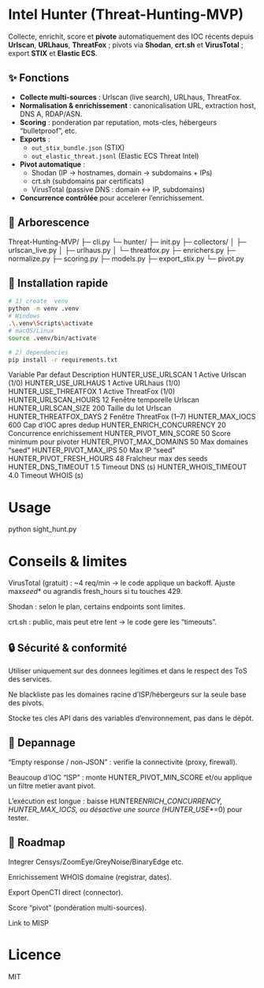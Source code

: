 # Intel Hunter (Threat-Hunting-MVP)

Collecte, enrichit, score et **pivote** automatiquement des IOC récents depuis **Urlscan**, **URLhaus**, **ThreatFox** ; pivots via **Shodan**, **crt.sh** et **VirusTotal** ; export **STIX** et **Elastic ECS**.

## ✨ Fonctions

- **Collecte multi-sources** : Urlscan (live search), URLhaus, ThreatFox.
- **Normalisation & enrichissement** : canonicalisation URL, extraction host, DNS A, RDAP/ASN.
- **Scoring** : ponderation par reputation, mots-cles, hébergeurs “bulletproof”, etc.
- **Exports** :
  - `out_stix_bundle.json` (STIX)
  - `out_elastic_threat.jsonl` (Elastic ECS Threat Intel)
- **Pivot automatique** :
  - Shodan (IP → hostnames, domain → subdomains + IPs)
  - crt.sh (subdomains par certificats)
  - VirusTotal (passive DNS : domain ↔ IP, subdomains)
- **Concurrence contrôlée** pour accelerer l’enrichissement.

## 🧱 Arborescence

Threat-Hunting-MVP/
├─ cli.py
└─ hunter/
├─ init.py
├─ collectors/
│ ├─ urlscan_live.py
│ ├─ urlhaus.py
│ └─ threatfox.py
├─ enrichers.py
├─ normalize.py
├─ scoring.py
├─ models.py
├─ export_stix.py
└─ pivot.py

## 🚀 Installation rapide

```bash
# 1) create  venv
python -m venv .venv
# Windows
.\.venv\Scripts\activate
# macOS/Linux
source .venv/bin/activate

# 2) dependencies
pip install -r requirements.txt
```

Variable Par defaut Description
HUNTER_USE_URLSCAN 1 Active Urlscan (1/0)
HUNTER_USE_URLHAUS 1 Active URLhaus (1/0)
HUNTER_USE_THREATFOX 1 Active ThreatFox (1/0)
HUNTER_URLSCAN_HOURS 12 Fenêtre temporelle Urlscan
HUNTER_URLSCAN_SIZE 200 Taille du lot Urlscan
HUNTER_THREATFOX_DAYS 2 Fenêtre ThreatFox (1–7)
HUNTER_MAX_IOCS 600 Cap d’IOC apres dedup
HUNTER_ENRICH_CONCURRENCY 20 Concurrence enrichissement
HUNTER_PIVOT_MIN_SCORE 50 Score minimum pour pivoter
HUNTER_PIVOT_MAX_DOMAINS 50 Max domaines “seed”
HUNTER_PIVOT_MAX_IPS 50 Max IP “seed”
HUNTER_PIVOT_FRESH_HOURS 48 Fraîcheur max des seeds
HUNTER_DNS_TIMEOUT 1.5 Timeout DNS (s)
HUNTER_WHOIS_TIMEOUT 4.0 Timeout WHOIS (s)

# Usage

python sight_hunt.py

# Conseils & limites

VirusTotal (gratuit) : ~4 req/min → le code applique un backoff.
Ajuste max*seed*\* ou agrandis fresh_hours si tu touches 429.

Shodan : selon le plan, certains endpoints sont limites.

crt.sh : public, mais peut etre lent → le code gere les “timeouts”.

## 🔒 Sécurité & conformité

Utiliser uniquement sur des donnees legitimes et dans le respect des ToS des services.

Ne blackliste pas les domaines racine d’ISP/hébergeurs sur la seule base des pivots.

Stocke tes cles API dans des variables d’environnement, pas dans le dépôt.

## 🐞 Depannage

“Empty response / non-JSON” : verifie la connectivite (proxy, firewall).

Beaucoup d’IOC “ISP” : monte HUNTER_PIVOT_MIN_SCORE et/ou applique un filtre metier avant pivot.

L’exécution est longue : baisse HUNTER*ENRICH_CONCURRENCY, HUNTER_MAX_IOCS, ou désactive une source (HUNTER_USE*\*=0) pour tester.

## 📌 Roadmap

Integrer Censys/ZoomEye/GreyNoise/BinaryEdge etc.

Enrichissement WHOIS domaine (registrar, dates).

Export OpenCTI direct (connector).

Score “pivot” (pondération multi-sources).

Link to MISP

# Licence

MIT
